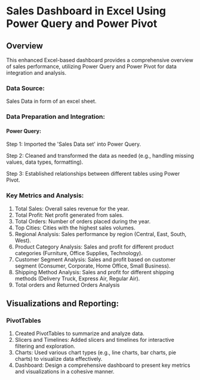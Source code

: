 
# Sales Dashboard in Excel Using Power Query and Power Pivot


## Overview
This enhanced Excel-based dashboard provides a comprehensive overview of sales performance, utilizing Power Query and Power Pivot for data integration and analysis.

### Data Source:

Sales Data in form of an excel sheet.


### Data Preparation and Integration:

#### Power Query:
Step 1: Imported the 'Sales Data set' into Power Query.

Step 2: Cleaned and transformed the data as needed (e.g., handling missing values, data types, formatting).

Step 3: Established relationships between different tables using Power Pivot.

### Key Metrics and Analysis:

1. Total Sales: Overall sales revenue for the year.
2. Total Profit: Net profit generated from sales.
3. Total Orders: Number of orders placed during the year.
4. Top Cities: Cities with the highest sales volumes.
5. Regional Analysis: Sales performance by region (Central, East, South, West).
6. Product Category Analysis: Sales and profit for different product categories (Furniture, Office Supplies, Technology).
7. Customer Segment Analysis: Sales and profit based on customer segment (Consumer, Corporate, Home Office, Small Business).
8. Shipping Method Analysis: Sales and profit for different shipping methods (Delivery Truck, Express Air, Regular Air).
9. Total orders and Returned Orders Analysis 
## Visualizations and Reporting:

### PivotTables
1. Created PivotTables to summarize and analyze data.
2. Slicers and Timelines: Added slicers and timelines for interactive filtering and exploration.
3. Charts: Used various chart types (e.g., line charts, bar charts, pie charts) to visualize data effectively.
4. Dashboard: Design a comprehensive dashboard to present key metrics and visualizations in a cohesive manner.
